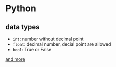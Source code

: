 # Python

## data types

* `int`: number without decimal point
* `float`: decimal number, decial point are allowed
* `bool`: True or False

[and more](https://www.w3schools.com/python/python_datatypes.asp)

